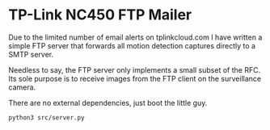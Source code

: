 # TP-Link NC450 FTP Mailer

Due to the limited number of email alerts on tplinkcloud.com I have 
written a simple FTP server that forwards all motion detection captures
directly to a SMTP server.

Needless to say, the FTP server only implements a small subset of the RFC. Its sole purpose is to receive images from the FTP client on the surveillance camera.

There are no external dependencies, just boot the little guy.

````
python3 src/server.py
````
